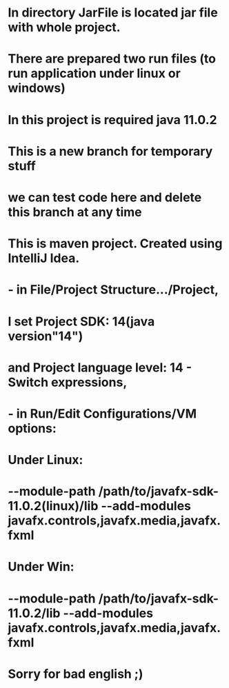 # In directory JarFile is located jar file with whole project.
# There are prepared two run files (to run application under linux or windows)
# In this project is required java 11.0.2
#
# This is a new branch for temporary stuff 
# we can test code here and delete this branch at any time
# 
# This is maven project. Created using IntelliJ Idea.
#	- in File/Project Structure.../Project, 
#	  I set Project SDK: 14(java version"14") 
#	  and Project language level: 14 - Switch expressions,
#  	- in Run/Edit Configurations/VM options: 
#        Under Linux:
#	   --module-path /path/to/javafx-sdk-11.0.2(linux)/lib --add-modules javafx.controls,javafx.media,javafx.fxml
#        Under Win:
#      --module-path /path/to/javafx-sdk-11.0.2/lib --add-modules javafx.controls,javafx.media,javafx.fxml
#	  
#
# Sorry for bad english ;)

